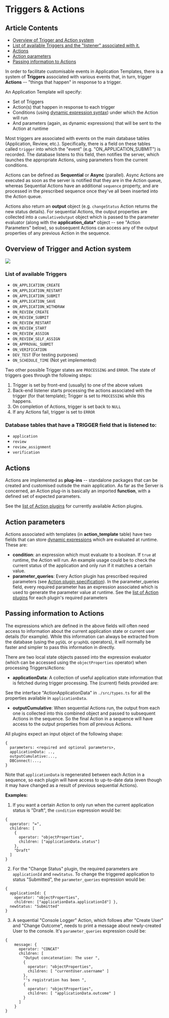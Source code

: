 # Triggers & Actions

<!-- toc -->

## Article Contents

- [Overview of Trigger and Action system](#overview-of-trigger-and-action-system)
- [List of available Triggers and the "listener" associated with it.](#list-of-available-triggers-and-the-listener-associated-with-it)
- [Actions](#actions)
- [Action parameters](#action-parameters)
- [Passing information to Actions](#passing-information-to-actions)

<!-- tocstop -->

In order to facilitate customisable events in Application Templates, there is a system of **Triggers** associated with various events that, in turn, trigger **Actions** -- "things that happen" in response to a trigger.

An Application Template will specify:

- Set of Triggers
- Action(s) that happen in response to each trigger
- Conditions (using [dynamic expression syntax](Query-Syntax.md)) under which the Action will run
- And parameters (again, as dynamic expressions) that will be sent to the Action at runtime

Most triggers are associated with events on the main database tables (Application, Review, etc.). Specifically, there is a field on these tables called `trigger` into which the "event" (e.g. "ON_APPLICATION_SUBMIT") is recorded. The database listens to this field, then notifies the server, which launches the appropriate Actions, using parameters from the current conditions.

Actions can be defined as **Sequential** or **Async** (parallel). Async Actions are executed as soon as the server is notified that they are in the Action queue, whereas Sequential Actions have an additional `sequence` property, and are processed in the prescribed sequence once they've all been inserted into the Action queue.

Actions also return an **output** object (e.g. `changeStatus` Action returns the new status details). For sequential Actions, the output properties are collected into a `cumulativeOutput` object which is passed to the parameter evaluator (along with the **application_data\*** object -- see "Action Parameters" below), so subsequent Actions can access any of the output properties of any previous Action in the sequence.

## Overview of Trigger and Action system

![](images/triggers-and-actions-diagram.png)

### List of available Triggers

- `ON_APPLICATION_CREATE`
- `ON_APPLICATION_RESTART`
- `ON_APPLICATION_SUBMIT`
- `ON_APPLICATION_SAVE`
- `ON_APPLICATION_WITHDRAW`
- `ON_REVIEW_CREATE`
- `ON_REVIEW_SUBMIT`
- `ON_REVIEW_RESTART`
- `ON_REVIEW_START`
- `ON_REVIEW_ASSIGN`
- `ON_REVIEW_SELF_ASSIGN`
- `ON_APPROVAL_SUBMIT`
- `ON_VERIFICATION`
- `DEV_TEST` (For testing purposes)
- `ON_SCHEDULE_TIME` (Not yet implemented)

Two other possible Trigger states are `PROCESSING` and `ERROR`. The state of triggers goes through the following steps:

1. Trigger is set by front-end (usually) to one of the above values
2. Back-end listener starts processing the actions associated with the trigger (for that template); Trigger is set to `PROCESSING` while this happens.
3. On completion of Actions, trigger is set back to `NULL`
4. If any Actions fail, trigger is set to `ERROR`

### Database tables that have a TRIGGER field that is listened to:

- `application`
- `review`
- `review_assignment`
- `verification`

## Actions

Actions are implemented as **plug-ins** -- standalone packages that can be created and customised outisde the main application. As far as the Server is concerned, an Action plug-in is basically an imported **function**, with a defined set of expected parameters.

See the [list of Action plugins](List-of-Action-plugins.md) for currently available Action plugins.

## Action parameters

Actions associated with templates (in **action_template** table) have two fields that can store [dynamic expressions](Query-Syntax.md) which are evaluated at runtime. These are:

- **condition**: an expression which must evaluate to a boolean. If `true` at runtime, the Action will run. An example usage could be to check the current status of the application and only run if it matches a certain value.
- **parameter_queries**: Every Action plugin has prescribed required parameters (see [Action plugin specification](Action-plugin-specification.md)). In the parameter_queries field, every required parameter has an expression associated which is used to generate the parameter value at runtime. See the [list of Action plugins](List-of-Action-plugins.md) for each plugin's required parameters

## Passing information to Actions

The expressions which are defined in the above fields will often need access to information about the current application state or current user details (for example). While this information can always be extracted from the database (using the `pgSQL` or `graphQL` operators), it will normally be faster and simpler to pass this information in directly.

There are two local state objects passed into the expression evaluator (which can be accessed using the `objectProperties` operator) when processing Triggers/Actions:

- **applicationData**: A collection of useful application state information that is fetched during trigger processing. The (current) fields provided are:

See the interface "ActionApplicationData" in `./src/types.ts` for all the properties available in `applicationData`.

- **outputCumulative**: When sequential Actions run, the output from each one is collected into this combined object and passed to subsequent Actions in the sequence. So the final Action in a sequence will have access to the output properties from _all_ previous Actions.

All plugins expect an input object of the following shape:

```
{
  parameters: <required and optional parameters>,
  applicationData: ..,
  outputCumulative:...,
  DBConnect:...,
}
```

Note that `applicationData` is regenerated between each Action in a sequence, so each plugin will have access to up-to-date data (even though it may have changed as a result of previous sequential Actions).

**Examples:**

1. If you want a certain Action to only run when the current application status is "Draft", the `condition` expression would be:

```
{
  operator: "=",
  children: [
    {
      operator: "objectProperties",
      children: ["applicationData.status"]
    },
    "Draft"
  ]
}
```

2. For the "Change Status" plugin, the required parameters are `applicationId` and `newStatus`. To change the triggered application to status "Submitted", the `parameter_queries` expression would be:

```
{
  applicationId: {
    operator: "objectProperties",
    children: ["applicationData.applicationId"] },
  newStatus: "Submitted"
}
```

3. A sequential "Console Logger" Action, which follows after "Create User" and "Change Outcome", needs to print a message about newly-created User to the console. It's `parameter_queries` expression could be:

```
{
    message: {
      operator: "CONCAT"
      children: [
        "Output concatenation: The user ",
        {
          operator: "objectProperties",
          children: [ "currentUser.username" ]
        },
        "'s registration has been ",
        {
          operator: "objectProperties",
          children: [ "applicationData.outcome" ]
        }
      ]
    }
}
```
